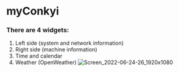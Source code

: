 # myConkyi
### There are 4 widgets:
  1. Left side (system and network information)
  2. Right side (machine information)
  3. Time and calendar
  4. Weather (OpenWeather)
![Screen_2022-06-24-26_1920x1080](https://user-images.githubusercontent.com/70325462/176989638-7d2de41d-6b3a-460b-b20e-9e761f6d4a02.png)
